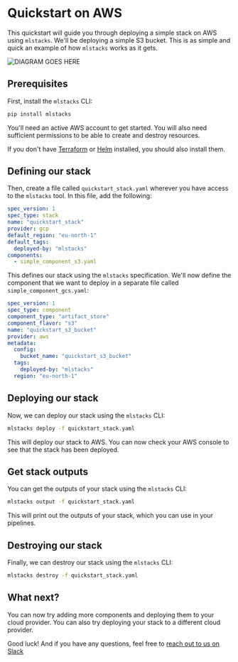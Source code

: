 # Quickstart on AWS

This quickstart will guide you through deploying a simple stack on AWS using
`mlstacks`. We'll be deploying a simple S3 bucket. This is as simple and quick
an example of how `mlstacks` works as it gets.

![DIAGRAM GOES HERE]()

## Prerequisites

First, install the `mlstacks` CLI:

```bash
pip install mlstacks
```

You'll need an active AWS account to get started. You will also need sufficient
permissions to be able to create and destroy resources.

If you don't have
[Terraform](https://learn.hashicorp.com/tutorials/terraform/install-cli#install-terraform)
or [Helm](https://helm.sh/docs/intro/install/#from-script) installed, you should
also install them.

## Defining our stack

Then, create a file called `quickstart_stack.yaml` wherever you have access to
the `mlstacks` tool. In this file, add the following:

```yaml
spec_version: 1
spec_type: stack
name: "quickstart_stack"
provider: gcp
default_region: "eu-north-1"
default_tags:
  deployed-by: "mlstacks"
components:
  - simple_component_s3.yaml
```

This defines our stack using the `mlstacks` specification. We'll now define the
component that we want to deploy in a separate file called
`simple_component_gcs.yaml`:

```yaml
spec_version: 1
spec_type: component
component_type: "artifact_store"
component_flavor: "s3"
name: "quickstart_s3_bucket"
provider: aws
metadata:
  config:
    bucket_name: "quickstart_s3_bucket"
  tags:
    deployed-by: "mlstacks"
  region: "eu-north-1"
```

## Deploying our stack

Now, we can deploy our stack using the `mlstacks` CLI:

```bash
mlstacks deploy -f quickstart_stack.yaml
```

This will deploy our stack to AWS. You can now check your AWS console to see
that the stack has been deployed.

## Get stack outputs

You can get the outputs of your stack using the `mlstacks` CLI:

```bash
mlstacks output -f quickstart_stack.yaml
```

This will print out the outputs of your stack, which you can use in your
pipelines.

## Destroying our stack

Finally, we can destroy our stack using the `mlstacks` CLI:

```bash
mlstacks destroy -f quickstart_stack.yaml
```

## What next?

You can now try adding more components and deploying them to your cloud
provider. You can also try deploying your stack to a different cloud provider.

Good luck! And if you have any questions, feel free to
[reach out to us on Slack](https://www.zenml.io/slack-invite)
